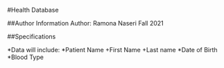 #Health Database

##Author Information
Author: Ramona Naseri
Fall 2021

##Specifications

*Data will include:
*Patient Name
   +First Name
   +Last name
*Date of Birth
*Blood Type
